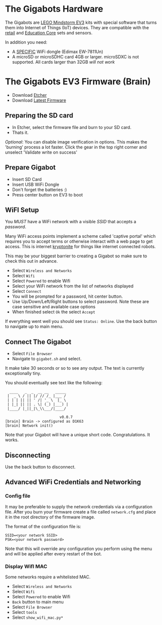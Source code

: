 
# The Gigabots Hardware

The Gigabots are [LEGO Mindstorm EV3](https://www.lego.com/en-us/mindstorms/about-ev3) kits with special software that turns them into Internet of Things (IoT) devices.
They are compatible with the [retail](https://www.lego.com/en-us/mindstorms/products/mindstorms-ev3-31313) and [Education Core](https://education.lego.com/en-us/products/lego-mindstorms-education-ev3-core-set-/5003400) sets and sensors.

In addition you need:
 
 * A [SPECIFIC](https://www.amazon.com/Edimax-EW-7811Un-150Mbps-Raspberry-Supports/dp/B003MTTJOY/ref=sr_1_3?ie=UTF8&qid=1508603846&sr=8-3&keywords=edimax+wifi+adapter) WiFi dongle (Edimax EW-7811Un)
 * A microSD or microSDHC card 4GB or larger. microSDXC is not supported. All cards larger than 32GB *will not work*

# The Gigabots EV3 Firmware (Brain)


* Download [Etcher](https://etcher.io/)
* Download [Latest Firmware](https://github.com/TheGigabots/gigabots-firmware/releases)


## Preparing the SD card

* In Etcher, select the firmware file and burn to your SD card.
* Thats it.

_Optional_:  You can disable image verification in options.  This makes the 'burning' process a lot faster.  Click the gear in the top right corner and unselect 'Validate write on success'


## Prepare Gigabot

* Insert SD Card
* Insert USB WiFi Dongle
* Don't forget the batteries :)
* Press center button on EV3 to boot


## WiFI Setup

You *MUST* have a WiFi network with a visible *SSID* that accepts a *password*. 
 
Many WiFi access points implement a scheme called 'captive portal' which requires you to accept terms or otherwise interact with a web page to get access.  This is internet [kryptonite](https://en.wikipedia.org/wiki/Kryptonite) for things like internet connected robots. 

This may be your biggest barrier to creating a Gigabot so make sure to check this out in advance.


* Select `Wireless and Networks`
* Select `Wifi`
* Select `Powered` to enable Wifi
* Select your WiFi network from the list of networks displayed
* Select `Connect`
* You will be prompted for a password, hit center button.
* Use Up/Down/Left/Right buttons to select password.  Note these are case sensitive and available case options
* When finished select `Ok` the select `Accept`

If everything went well you should see `Status: Online`. Use the back button to navigate up to main menu.


## Connect The Gigabot

* Select `File Browser`
* Navigate to `gigabot.sh` and select.

It make take 30 seconds or so to see any output.  The text is currently exceptionally tiny.

You should eventually see text like the following:

      ____   _  _  __ __   _____ 
     |  _ \ / || |/ // /_ |___ / 
     | | | || || ' /| '_ \  |_ \ 
     | |_| || || . \| (_) |___) |
     |____/ |_||_|\_\\___/|____/ 
                                 
                             v0.0.7
    [brain] Brain -> configured as D1K63
    [brain] Network init()
    
Note that your Gigabot will have a unique short code.  Congratulations.  It works.    

## Disconnecting

Use the back button to disconnect.



## Advanced WiFi Credentials and Networking

### Config file

It may be preferable to supply the network credentials via a configuration file.  After you burn your firmware
create a file called `network.cfg` and place it in the root directory of the firmware image.

The format of the configuration file is:


    SSID=<your network SSID>
    PSK=<your network password>


Note that this will override any configuration you perform using the menu and will be applied after every restart of the bot.

### Display WifI MAC


Some networks require a whitelisted MAC.

* Select `Wireless and Networks`
* Select `Wifi`
* Select `Powered` to enable Wifi
* `Back` button to main menu
* Select `File Browser`
* Select `tools`
* Select `show_wifi_mac.py*`












